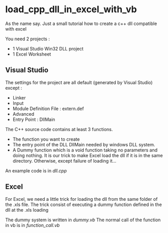 load_cpp_dll_in_excel_with_vb
=============================

As the name say. Just a small tutorial how to create a c++ dll compatible with excel

You need 2 projects : 
* 1 Visual Studio Win32 DLL project
* 1 Excel Worksheet

Visual Studio
-------------
The settings for the project are all default (generated by Visual Studio) except :
* Linker
 * Input
  * Module Definition File : extern.def
 * Advanced
  * Entry Point : DllMain

The C++ source code contains at least 3 functions.
* The function you want to create
* The entry point of the DLL DllMain needed by windows DLL system.
* A Dummy function which is a void function taking no parameters and doing nothing. It is our trick to make Excel load the dll if it is in the same directory. Otherwise, except failure of loading it...

An example code is in *dll.cpp*

Excel
-----
For Excel, we need a little trick for loading the dll from the same folder of the .xls file.
The trick consist of executing a dummy function defined in the dll at the .xls loading

The dummy system is written in *dummy.vb*
The normal call of the function in vb is in *function_call.vb*